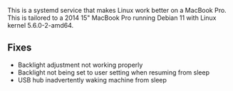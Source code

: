 This is a systemd service that makes Linux work better on a MacBook Pro. This is tailored to a 2014 15" MacBook Pro running Debian 11 with Linux kernel 5.6.0-2-amd64.

## Fixes

- Backlight adjustment not working properly
- Backlight not being set to user setting when resuming from sleep
- USB hub inadvertently waking machine from sleep
